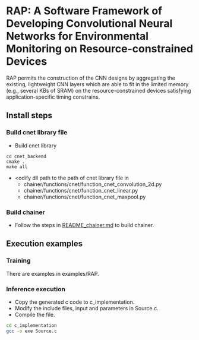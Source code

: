# RAP: A Software Framework of Developing Convolutional Neural Networks for Environmental Monitoring on Resource-constrained Devices
RAP permits the construction of the CNN designs by aggregating the existing, lightweight CNN layers which are able to fit in the limited memory (e.g., several KBs of SRAM)
on the resource-constrained devices satisfying application-specific timing constrains.
## Install steps
### Build cnet library file
* Build cnet library
```commandline
cd cnet_backend
cmake .
make all
```
* <odify dll path to the path of cnet library file in
    * chainer/functions/cnet/function_cnet_convolution_2d.py
    * chainer/functions/cnet/function_cnet_linear.py
    * chainer/functions/cnet/function_cnet_maxpool.py
### Build chainer
* Follow the steps in [README_chainer.md](README_chainer.md) to build chainer.
## Execution examples
### Training
There are examples in examples/RAP.
### Inference execution
* Copy the generated c code to c_implementation.
* Modify the include files, input and parameters in Source.c.
* Compile the file. 
```bash
cd c_implementation
gcc -o exe Source.c
```